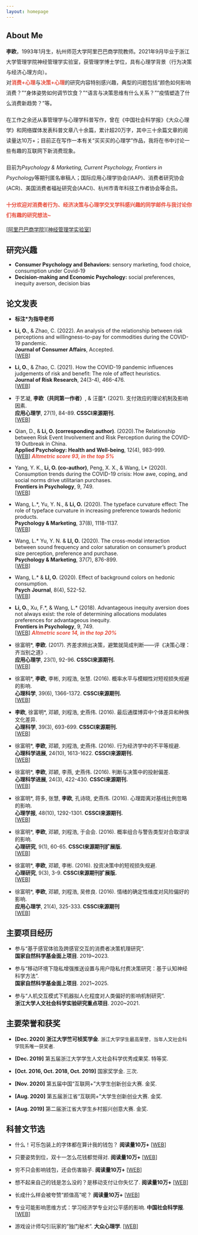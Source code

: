 ```yaml
---
layout: homepage
---
```


## About Me

<font style="line-height:2;"><b>李欧</b>，1993年1月生，杭州师范大学阿里巴巴商学院教师。2021年9月毕业于浙江大学管理学院神经管理学实验室，获管理学博士学位，具有心理学背景（行为决策与经济心理方向）。</font><br/><font style="line-height:2;">对<b><font color="#e74d3c">消费+心理</font></b>与<b><font color="#e74d3c">决策+心理</font></b>的研究内容特别感兴趣，典型的问题包括“颜色如何影响消费？”“身体姿势如何调节饮食？”“语言与决策思维有什么关系？”“疫情塑造了什么消费新趋势？”等。</font> <br/><br/> <font style="line-height:2;">在工作之余还从事管理学与心理学科普写作，曾在《中国社会科学报》《大众心理学》和网络媒体发表科普文章八十余篇，累计超20万字，其中三十余篇文章的阅读量达10万+；目前正在写作一本有关“买买买的心理学”作品，我将在书中讨论一些有趣的互联网下新消费现象。</font> <br/><br/> <font style="line-height:2;">目前为<i>Psychology & Marketing, Current Psychology, Frontiers in Psychology</i>等期刊匿名审稿人；国际应用心理学协会(IAAP)、消费者研究协会(ACR)、美国消费者福祉研究会(AACI)、杭州市青年科技工作者协会等会员。</font> <br/><br/> <font style="line-height:2;"><b><font color="#e74d3c">十分欢迎对消费者行为、经济决策与心理学交叉学科感兴趣的同学邮件与我讨论你们有趣的研究想法~</font></font></b>

[[阿里巴巴商学院](http://abs.hznu.edu.cn/portal/)][[神经管理学实验室](http://neuromanagement.zju.edu.cn/views/index.html)]

## <font face="等线">研究兴趣</font>

- **Consumer Psychology and Behaviors:** sensory marketing, food choice, consumption under Covid-19
- **Decision-making and Economic Psychology:** social preferences, inequity averson, decision bias

## <font face="等线">论文发表</font>

- **标注\*为指导老师**

- **Li, O.**, & Zhao, C. (2022). An analysis of the relationship between risk perceptions and willingness-to-pay for commodities during the COVID-19 pandemic.
  <br>
  **Journal of Consumer Affairs**, Accepted.
  <br>
  [[WEB](https://onlinelibrary.wiley.com/doi/full/10.1111/joca.12407)] 

- **Li, O.**, & Zhao, C. (2021). How the COVID-19 pandemic influences judgements of risk and benefit: The role of affect heuristics. 
  <br>
  **Journal of Risk Research**, 24(3-4), 466-476.
  <br>
  [[WEB](https://www.tandfonline.com/doi/abs/10.1080/13669877.2021.1900338)]
  
- 于艺凝, **李欧（共同第一作者）**, & 汪蕾*. (2021). 支付效应的理论机制及影响因素. 
  <br>
  **应用心理学**, 27(1), 84-89. **CSSCI来源期刊.**
  <br>
  [[WEB](http://www.appliedpsy.cn/CN/abstract/abstract289.shtml)] 
 
- Qian, D., & **Li, O. (corresponding author)**. (2020).The Relationship between Risk Event Involvement and Risk Perception during the COVID-19 Outbreak in China. 
  <br>
  **Applied Psychology: Health and Well-being**, 12(4), 983-999.
  <br>
  [[WEB](https://iaap-journals.onlinelibrary.wiley.com/doi/abs/10.1111/aphw.12219)] <strong><i style="color:#e74d3c">Altmetric score 93, in the top 5%</i></strong>
  
- Yang, Y. K., **Li, O. (co-author)**, Peng, X. X., & Wang, L* (2020). Consumption trends during the COVID-19 crisis: How awe, coping, and social norms drive utilitarian purchases. 
  <br>
  **Frontiers in Psychology**, 9, 749.
  <br>
  [[WEB](https://www.frontiersin.org/articles/588580)]
  
- Wang, L.\*, Yu, Y. N., & **Li, O.** (2020). The typeface curvature effect: The role of typeface curvature in increasing preference towards hedonic products. 
  <br>
  **Psychology & Marketing**, 37(8), 1118-1137.
  <br>
  [[WEB](https://onlinelibrary.wiley.com/doi/abs/10.1002/mar.21287)]

- Wang, L.* Yu, Y. N. & **LI, O.** (2020). The cross-modal interaction between sound frequency and color saturation on consumer’s product size perception, preference and purchase. 
  <br>
  **Psychology & Marketing**, 37(7), 876-899.
  <br>
  [[WEB](https://onlinelibrary.wiley.com/doi/abs/10.1002/mar.21284)]
  
- Wang, L.* & **LI, O.** (2020). Effect of background colors on hedonic consumption. 
  <br>
  **Psych Journal**, 8(4), 522-52.
  <br>
  [[WEB](https://onlinelibrary.wiley.com/doi/abs/10.1002/pchj.291)]
 
- **Li, O.**, Xu, F.\*, & Wang, L.* (2018). Advantageous inequity aversion does not always exist: the role of determining allocations modulates preferences for advantageous inequity. 
  <br>
  **Frontiers in Psychology**, 9, 749.
  <br>
  [[WEB](https://www.frontiersin.org/articles/10.3389/fpsyg.2018.00749/full)] <strong><i style="color:#e74d3c">Altmetric score 14, in the top 20%</i></strong>

- 徐富明*, **李欧**. (2017). 齐差求辨出决策，避繁就简成判断——评《决策心理：齐当别之道》. 
  <br>
  **应用心理学**, 23(1), 92-96. **CSSCI来源期刊.**
  <br>
  [[WEB](https://d.wanfangdata.com.cn/periodical/yyxlx201701010)] 

- 徐富明*, **李欧**, 李彬, 刘程浩, 张慧. (2016). 概率水平与模糊性对短视损失规避的影响. 
  <br>
  **心理科学**, 39(6), 1366-1372. **CSSCI来源期刊.**
  <br>
  [[WEB](http://www.psysci.org/CN/Y2016/V39/I6/1366)] 

- **李欧**, 徐富明*, 邓颖, 刘程浩, 史燕伟. (2016). 最后通牒博弈中个体差异和种族文化差异. 
  <br>
  **心理科学**, 39(3), 693-699. **CSSCI来源期刊.**
  <br>
  [[WEB](http://www.psysci.org/CN/Y2016/V39/I3/693)] 

- 徐富明*, **李欧**, 邓颖, 刘程浩, 史燕伟. (2016). 行为经济学中的不平等规避. 
  <br>
  **心理科学进展**, 24(10), 1613-1622. **CSSCI来源期刊.**
  <br>
  [[WEB](http://journal.psych.ac.cn/xlkxjz/CN/abstract/abstract3567.shtml)] 

- 徐富明*, **李欧**, 邓颖, 李燕, 史燕伟. (2016). 判断与决策中的投射偏差. 
  <br>
  **心理科学进展**, 24(3), 422-430. **CSSCI来源期刊.**
  <br>
  [[WEB](http://journal.psych.ac.cn/xlkxjz/CN/10.3724/SP.J.1042.2016.00422)] 

- 徐富明*, 蒋多, 张慧, **李欧**, 孔诗晓, 史燕伟. (2016). 心理距离对基线比例忽略的影响. 
  <br>
  **心理学报**, 48(10), 1292-1301. **CSSCI来源期刊.**
  <br>
  [[WEB](http://journal.psych.ac.cn/xlxb/CN/10.3724/SP.J.1041.2016.01292)] 

- 徐富明*, **李欧**, 邓颖, 刘程浩, 于会会. (2016). 概率组合与警告类型对合取谬误的影响. 
  <br>
  **心理研究**, 9(1), 60-65. **CSSCI来源期刊扩展版.**
  <br>
  [[WEB](https://d.wanfangdata.com.cn/periodical/xlyj201601010)] 
  
- 徐富明*, **李欧**, 邓颖, 李彬. (2016). 投资决策中的短视损失规避. 
  <br>
  **心理研究**, 9(3), 3-9. **CSSCI来源期刊扩展版.**
  <br>
  [[WEB](https://d.wanfangdata.com.cn/periodical/xlyj201603001)] 

- 徐富明*, **李欧**, 邓颖, 刘程浩, 吴修良. (2016). 情绪的确定性维度对风险偏好的影响. 
  <br>
  **应用心理学**, 21(4), 325-333. **CSSCI来源期刊**
  <br>
  [[WEB](https://d.wanfangdata.com.cn/periodical/yyxlx201504005)] 

## <font face="等线">主要项目经历</font>

- 参与“基于感官体验及跨感官交互的消费者决策机理研究”.
  <br>
  **国家自然科学基金面上项目**. 2019~2023.

- 参与“移动环境下隐私增强推送设置与用户隐私付费决策研究：基于认知神经科学方法”.
  <br>
  **国家自然科学基金面上项目**. 2021~2025.
  
- 参与“人机交互模式下机器拟人化程度对人类偏好的影响机制研究”.
  <br>
  **浙江大学人文社会科学实验研究重点项目**. 2020~2021.

## <font face="等线">主要荣誉和获奖</font>

- **[Dec. 2020]** **浙江大学竺可桢奖学金**. <font size=2>浙江大学学生最高荣誉，当年人文社会科学院系唯一获奖者.</font>

- **[Dec. 2019]** 第五届浙江大学学生人文社会科学优秀成果奖. 特等奖.

- **[Oct. 2016, Oct. 2018, Oct. 2019]** 国家奖学金. 三次.

- **[Nov. 2020]** 第五届中国“互联网+”大学生创新创业大赛. 金奖.

- **[Aug. 2020]** 第五届浙江省“互联网+”大学生创新创业大赛. 金奖.

- **[Aug. 2019]** 第二届浙江省大学生乡村振兴创意大赛. 金奖.

## <font face="等线">科普文节选</font>

- 什么！可乐包装上的字体都在算计我的钱包？ **阅读量10万+**
  [[WEB](https://mp.weixin.qq.com/s/UbeE_351VImzL8NIGyyBXA)]
 
- 只要姿势到位，双十一怎么花钱都觉得对. **阅读量10万+**
  [[WEB](https://mp.weixin.qq.com/s/UebtrrniVmYHdB6VfQn7Jw)]
  
- 穷不只会影响钱包，还会伤害脑子. **阅读量10万+** 
  [[WEB](https://mp.weixin.qq.com/s/8EV43oL4-eZg9Ej1zCPBAA)]
  
- 想不起来自己的钱是怎么没的？是移动支付让你失忆了. **阅读量10万+**
  [[WEB](https://mp.weixin.qq.com/s/Se1T7asDLLjdxSsxFC_Yww)]
  
- 长成什么样会被夸赞“颜值高”呢？ **阅读量10万+** 
  [[WEB](https://mp.weixin.qq.com/s/ry5wGY38g_KvW1awTDBtvA)]
 
- 专业可能影响思维方式：学习经济学专业对公平感的影响. **中国社会科学报**. [[WEB](https://kns.cnki.net/kcms/detail/detail.aspx?dbcode=CCND&dbname=CCNDLAST2016&filename=CSHK201601040061&uniplatform=NZKPT&v=1xPR_QXie5d3uzh6Qw_qFvCN3NYpHFFyhPlDO6iaHRaeAq1HouOeTjSwqqcC8vQWomUTjUFnT58%3d)]
 
- 游戏设计师勾引玩家的“独门秘术”. **大众心理学**. [[WEB](https://kns.cnki.net/kcms/detail/detail.aspx?dbcode=CJFD&dbname=CJFDLASN2016&filename=DZXI201603029&uniplatform=NZKPT&v=uWLV_Q0t0iJstKLUMjxezKK3AbE-wQpCFiPVgYboEQq7ba-84ZgyhZzPZ9ICGD3y)]
  
  
  
  
  
  
  
  
  
  
  
  
  
  
  
  
  
  
  
  
  
  
  
  
  
  
  
  
  
  
  
  
